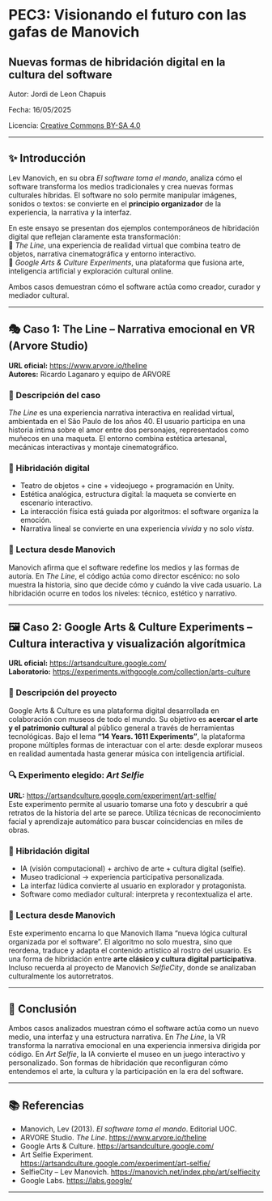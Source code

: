 # PEC3: Visionando el futuro con las gafas de Manovich 
## Nuevas formas de hibridación digital en la cultura del software


Autor: Jordi de Leon Chapuis

Fecha: 16/05/2025

Licencia: [Creative Commons BY-SA 4.0](https://creativecommons.org/licenses/by-sa/4.0/)


---

## ✨ Introducción

Lev Manovich, en su obra *El software toma el mando*, analiza cómo el software transforma los medios tradicionales y crea nuevas formas culturales híbridas. El software no solo permite manipular imágenes, sonidos o textos: se convierte en el **principio organizador** de la experiencia, la narrativa y la interfaz.

En este ensayo se presentan dos ejemplos contemporáneos de hibridación digital que reflejan claramente esta transformación:  
🔹 *The Line*, una experiencia de realidad virtual que combina teatro de objetos, narrativa cinematográfica y entorno interactivo.  
🔹 *Google Arts & Culture Experiments*, una plataforma que fusiona arte, inteligencia artificial y exploración cultural online.  

Ambos casos demuestran cómo el software actúa como creador, curador y mediador cultural.

---

## 🎭 Caso 1: The Line – Narrativa emocional en VR (Arvore Studio)

**URL oficial:** https://www.arvore.io/theline  
**Autores:** Ricardo Laganaro y equipo de ARVORE

### 🧶 Descripción del caso

*The Line* es una experiencia narrativa interactiva en realidad virtual, ambientada en el São Paulo de los años 40. El usuario participa en una historia íntima sobre el amor entre dos personajes, representados como muñecos en una maqueta. El entorno combina estética artesanal, mecánicas interactivas y montaje cinematográfico.

### 🔁 Hibridación digital

- Teatro de objetos + cine + videojuego + programación en Unity.
- Estética analógica, estructura digital: la maqueta se convierte en escenario interactivo.
- La interacción física está guiada por algoritmos: el software organiza la emoción.
- Narrativa lineal se convierte en una experiencia *vivida* y no solo *vista*.

### 📌 Lectura desde Manovich

Manovich afirma que el software redefine los medios y las formas de autoría. En *The Line*, el código actúa como director escénico: no solo muestra la historia, sino que decide cómo y cuándo la vive cada usuario. La hibridación ocurre en todos los niveles: técnico, estético y narrativo.

---

## 🖼️ Caso 2: Google Arts & Culture Experiments – Cultura interactiva y visualización algorítmica

**URL oficial:** https://artsandculture.google.com/  
**Laboratorio:** https://experiments.withgoogle.com/collection/arts-culture

### 🧶 Descripción del proyecto

Google Arts & Culture es una plataforma digital desarrollada en colaboración con museos de todo el mundo. Su objetivo es **acercar el arte y el patrimonio cultural** al público general a través de herramientas tecnológicas. Bajo el lema **“14 Years. 1611 Experiments”**, la plataforma propone múltiples formas de interactuar con el arte: desde explorar museos en realidad aumentada hasta generar música con inteligencia artificial.

### 🔍 Experimento elegido: *Art Selfie*

**URL:** https://artsandculture.google.com/experiment/art-selfie/  
Este experimento permite al usuario tomarse una foto y descubrir a qué retratos de la historia del arte se parece. Utiliza técnicas de reconocimiento facial y aprendizaje automático para buscar coincidencias en miles de obras.

### 🔁 Hibridación digital

- IA (visión computacional) + archivo de arte + cultura digital (selfie).
- Museo tradicional → experiencia participativa personalizada.
- La interfaz lúdica convierte al usuario en explorador y protagonista.
- Software como mediador cultural: interpreta y recontextualiza el arte.

### 📌 Lectura desde Manovich

Este experimento encarna lo que Manovich llama “nueva lógica cultural organizada por el software”. El algoritmo no solo muestra, sino que reordena, traduce y adapta el contenido artístico al rostro del usuario. Es una forma de hibridación entre **arte clásico y cultura digital participativa**. Incluso recuerda al proyecto de Manovich *SelfieCity*, donde se analizaban culturalmente los autorretratos.

---

## 🧠 Conclusión

Ambos casos analizados muestran cómo el software actúa como un nuevo medio, una interfaz y una estructura narrativa. En *The Line*, la VR transforma la narrativa emocional en una experiencia inmersiva dirigida por código. En *Art Selfie*, la IA convierte el museo en un juego interactivo y personalizado. Son formas de hibridación que reconfiguran cómo entendemos el arte, la cultura y la participación en la era del software.

---

## 📚 Referencias

- Manovich, Lev (2013). *El software toma el mando*. Editorial UOC.  
- ARVORE Studio. *The Line*. https://www.arvore.io/theline  
- Google Arts & Culture. https://artsandculture.google.com/  
- Art Selfie Experiment. https://artsandculture.google.com/experiment/art-selfie/  
- SelfieCity – Lev Manovich. https://manovich.net/index.php/art/selfiecity  
- Google Labs. https://labs.google/

---

